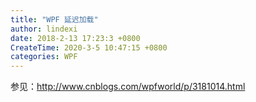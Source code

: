```yaml
---
title: "WPF 延迟加载"
author: lindexi
date: 2018-2-13 17:23:3 +0800
CreateTime: 2020-3-5 10:47:15 +0800
categories: WPF
---
```




参见：http://www.cnblogs.com/wpfworld/p/3181014.html
